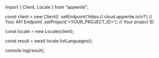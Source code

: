 import { Client, Locale } from "appwrite";

const client = new Client()
    .setEndpoint('https://<REGION>.cloud.appwrite.io/v1') // Your API Endpoint
    .setProject('<YOUR_PROJECT_ID>'); // Your project ID

const locale = new Locale(client);

const result = await locale.listLanguages();

console.log(result);
